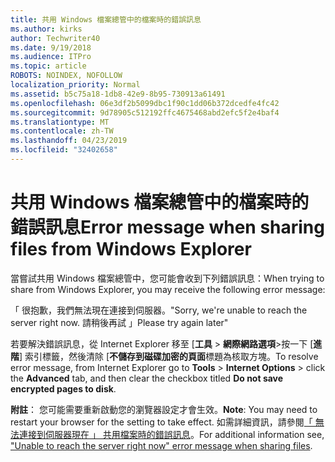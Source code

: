 ```yaml
---
title: 共用 Windows 檔案總管中的檔案時的錯誤訊息
ms.author: kirks
author: Techwriter40
ms.date: 9/19/2018
ms.audience: ITPro
ms.topic: article
ROBOTS: NOINDEX, NOFOLLOW
localization_priority: Normal
ms.assetid: b5c75a18-1db8-42e9-8b95-730913a61491
ms.openlocfilehash: 06e3df2b5099dbc1f90c1dd06b372dcedfe4fc42
ms.sourcegitcommit: 9d78905c512192ffc4675468abd2efc5f2e4baf4
ms.translationtype: MT
ms.contentlocale: zh-TW
ms.lasthandoff: 04/23/2019
ms.locfileid: "32402658"
---
```

# <a name="error-message-when-sharing-files-from-windows-explorer"></a><span data-ttu-id="77c5a-102">共用 Windows 檔案總管中的檔案時的錯誤訊息</span><span class="sxs-lookup"><span data-stu-id="77c5a-102">Error message when sharing files from Windows Explorer</span></span>

<span data-ttu-id="77c5a-103">當嘗試共用 Windows 檔案總管中，您可能會收到下列錯誤訊息：</span><span class="sxs-lookup"><span data-stu-id="77c5a-103">When trying to share from Windows Explorer, you may receive the following error message:</span></span>
  
<span data-ttu-id="77c5a-104">「 很抱歉，我們無法現在連接到伺服器。</span><span class="sxs-lookup"><span data-stu-id="77c5a-104">"Sorry, we're unable to reach the server right now.</span></span> <span data-ttu-id="77c5a-105">請稍後再試 」</span><span class="sxs-lookup"><span data-stu-id="77c5a-105">Please try again later"</span></span>
  
<span data-ttu-id="77c5a-106">若要解決錯誤訊息，從 Internet Explorer 移至 [**工具** \> **網際網路選項**\>按一下 [**進階**] 索引標籤，然後清除 [**不儲存到磁碟加密的頁面**標題為核取方塊。</span><span class="sxs-lookup"><span data-stu-id="77c5a-106">To resolve error message, from Internet Explorer go to **Tools** \> **Internet Options** \> click the **Advanced** tab, and then clear the checkbox titled **Do not save encrypted pages to disk**.</span></span> 
  
 <span data-ttu-id="77c5a-107">**附註**： 您可能需要重新啟動您的瀏覽器設定才會生效。</span><span class="sxs-lookup"><span data-stu-id="77c5a-107">**Note**: You may need to restart your browser for the setting to take effect.</span></span> <span data-ttu-id="77c5a-108">如需詳細資訊，請參閱[「 無法連接到伺服器現在 」 共用檔案時的錯誤訊息](https://go.microsoft.com/fwlink/?linkid=2022914)。</span><span class="sxs-lookup"><span data-stu-id="77c5a-108">For additional information see, ["Unable to reach the server right now" error message when sharing files](https://go.microsoft.com/fwlink/?linkid=2022914).</span></span>
  

